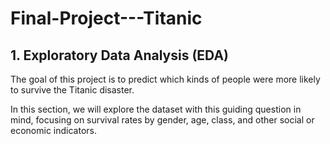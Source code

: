# Final-Project---Titanic
## 1. Exploratory Data Analysis (EDA)

The goal of this project is to predict which kinds of people were more likely to survive the Titanic disaster.

In this section, we will explore the dataset with this guiding question in mind, focusing on survival rates by gender, age, class, and other social or economic indicators.
